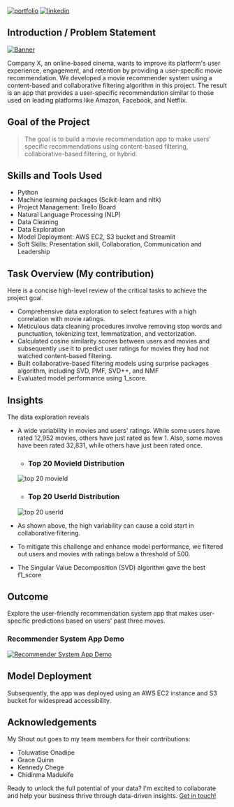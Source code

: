 [![portfolio](https://img.shields.io/badge/my_portfolio-000?style=for-the-badge&logo=ko-fi&logoColor=white)](https://martins5678.github.io/)
[![linkedin](https://img.shields.io/badge/linkedin-0A66C2?style=for-the-badge&logo=linkedin&logoColor=white)](https://www.linkedin.com/in/martin-izekor)


## Introduction / Problem Statement
[![Banner](https://raw.githubusercontent.com/martins5678/Movie-Recommendation-System/main/img/banner.jpg)](https://images.unsplash.com/photo-1485846234645-a62644f84728?auto=format&fit=crop&q=80&ixlib=rb-4.0.3&ixid=M3wxMjA3fDB8MHxwaG90by1wYWdlfHx8fGVufDB8fHx8fA%3D%3D&w=1459)


Company X, an online-based cinema, wants to improve its platform's user experience, engagement, and retention by providing a user-specific movie recommendation. We developed a movie recommender system using a content-based and collaborative filtering algorithm in this project. The result is an app that provides a user-specific recommendation similar to those used on leading platforms like Amazon, Facebook, and Netflix.


## Goal of the Project

> The goal is to build a movie recommendation app to make users' specific recommendations using content-based filtering, collaborative-based filtering, or hybrid.



## Skills and Tools Used
* Python
* Machine learning packages (Scikit-learn and nltk)
* Project Management: Trello Board
* Natural Language Processing (NLP)
* Data Cleaning
* Data Exploration
* Model Deployment: AWS EC2, S3 bucket and Streamlit
* Soft Skills: Presentation skill, Collaboration, Communication and Leadership


## Task Overview (My contribution)

Here is a concise high-level review of the critical tasks to achieve the project goal.
* Comprehensive data exploration to select features with a high correlation with movie ratings.
* Meticulous data cleaning procedures involve removing stop words and punctuation, tokenizing text, lemmatization, and vectorization.
* Calculated cosine similarity scores between users and movies and subsequently use it to predict user ratings for movies they had not watched content-based filtering.
* Built collaborative-based filtering models using surprise packages algorithm, including SVD, PMF, SVD++, and NMF
* Evaluated model performance using 1_score.


## Insights 
The data exploration reveals
* A wide variability in movies and users' ratings. While some users have rated 12,952 movies, others have just rated as few 1. Also, some moves have been rated 32,831, while others have just been rated once.
   * ### Top 20 MovieId Distribution
    ![top 20 movieId](https://raw.githubusercontent.com/martins5678/Movie-Recommendation-System/main/img/Top%2020%20movieId.png)

   * ### Top 20 UserId Distribution
    ![top 20 userId](https://raw.githubusercontent.com/martins5678/Movie-Recommendation-System/main/img/Top%2020%20userId.png)


* As shown above, the high variability can cause a cold start in collaborative filtering.
* To mitigate this challenge and enhance model performance, we filtered out users and movies with ratings below a threshold of 500.
* The Singular Value Decomposition (SVD) algorithm gave the best f1_score


## Outcome

Explore the user-friendly recommendation system app that makes user-specific predictions based on users' past three moves. 

### Recommender System App Demo

[![Recommender System App Demo](https://raw.githubusercontent.com/martins5678/Movie-Recommendation-System/main/img/play%20icon.png)](https://www.youtube.com/watch?v=2VTIwhwER0A)


## Model Deployment

Subsequently, the app was deployed using an AWS EC2 instance and S3 bucket for widespread accessibility. 

## Acknowledgements

My Shout out goes to my team members for their contributions: 
* Toluwatise Onadipe
* Grace Quinn
* Kennedy Chege
* Chidinma Madukife



Ready to unlock the full potential of your data? I'm excited to collaborate and help your business thrive through data-driven insights. [Get in touch!](https://martins5678.github.io/#contact:~:text=My%20Resume-,Contact%20Me,-Ready%20to%20unlock)

